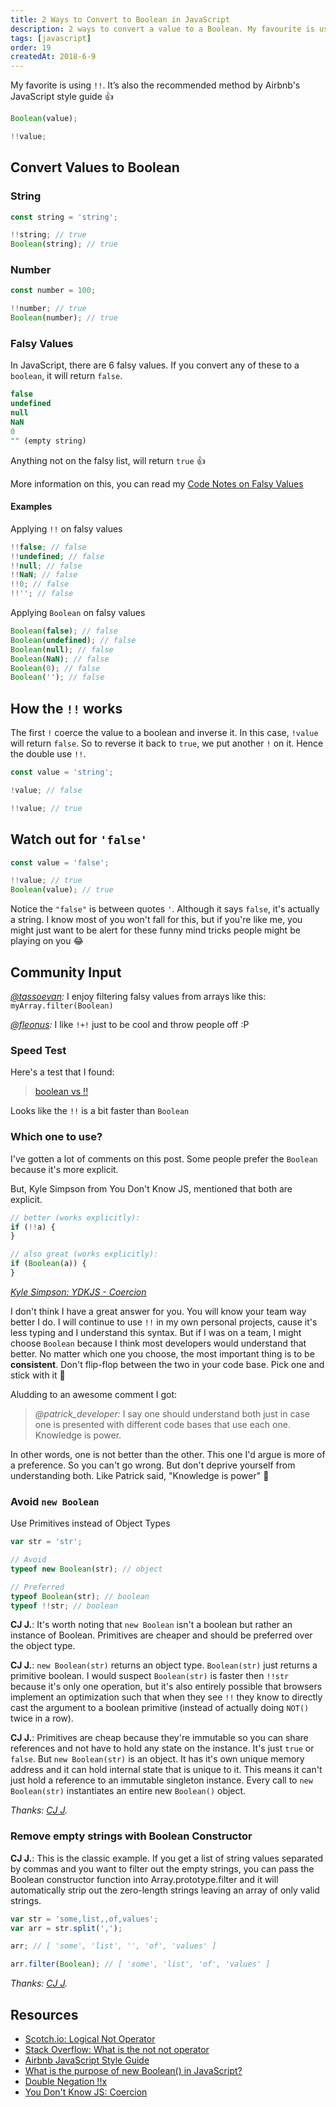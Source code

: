 ```yaml
---
title: 2 Ways to Convert to Boolean in JavaScript
description: 2 ways to convert a value to a Boolean. My favourite is using "!!". It’s also the recommended method by Airbnb’s style guide...
tags: [javascript]
order: 19
createdAt: 2018-6-9
---
```


My favorite is using `!!`. It’s also the recommended method by Airbnb's JavaScript style guide 👍

```javascript
Boolean(value);

!!value;
```

## Convert Values to Boolean

### String

```javascript
const string = 'string';

!!string; // true
Boolean(string); // true
```

### Number

```javascript
const number = 100;

!!number; // true
Boolean(number); // true
```

### Falsy Values

In JavaScript, there are 6 falsy values. If you convert any of these to a `boolean`, it will return `false`.

```javascript
false
undefined
null
NaN
0
"" (empty string)
```

Anything not on the falsy list, will return `true` 👍

More information on this, you can read my [Code Notes on Falsy Values](https://www.samanthaming.com/tidbits/25-js-essentials-falsy-values/)

#### Examples

Applying `!!` on falsy values

```javascript
!!false; // false
!!undefined; // false
!!null; // false
!!NaN; // false
!!0; // false
!!''; // false
```

Applying `Boolean` on falsy values

```javascript
Boolean(false); // false
Boolean(undefined); // false
Boolean(null); // false
Boolean(NaN); // false
Boolean(0); // false
Boolean(''); // false
```

## How the `!!` works

The first `!` coerce the value to a boolean and inverse it. In this case, `!value` will return `false`. So to reverse it back to `true`, we put another `!` on it. Hence the double use `!!`.

```javascript
const value = 'string';

!value; // false

!!value; // true
```

## Watch out for `'false'`

```javascript
const value = 'false';

!!value; // true
Boolean(value); // true
```

Notice the `"false"` is between quotes `'`. Although it says `false`, it's actually a string. I know most of you won't fall for this, but if you're like me, you might just want to be alert for these funny mind tricks people might be playing on you 😂

## Community Input

_[@tassoevan](https://twitter.com/tassoevan/status/1228769515586117634?s=20):_ I enjoy filtering falsy values from arrays like this: `myArray.filter(Boolean)`

_[@fleonus](https://twitter.com/fleonus/status/1228956738595876864?s=20):_ I like `!+!` just to be cool and throw people off :P

### Speed Test

Here's a test that I found:

> [boolean vs !!](https://jsperf.com/bool-not-not)

Looks like the `!!` is a bit faster than `Boolean`

### Which one to use?

I've gotten a lot of comments on this post. Some people prefer the `Boolean` because it's more explicit.

But, Kyle Simpson from You Don't Know JS, mentioned that both are explicit.

```javascript
// better (works explicitly):
if (!!a) {
}

// also great (works explicitly):
if (Boolean(a)) {
}
```

_[Kyle Simpson: YDKJS - Coercion](https://www.oreilly.com/library/view/you-dont-know/9781491905159/ch04.html)_

I don't think I have a great answer for you. You will know your team way better I do. I will continue to use `!!` in my own personal projects, cause it's less typing and I understand this syntax. But if I was on a team, I might choose `Boolean` because I think most developers would understand that better. No matter which one you choose, the most important thing is to be **consistent**. Don't flip-flop between the two in your code base. Pick one and stick with it 💪

Aludding to an awesome comment I got:

> _@patrick_developer:_ I say one should understand both just in case one is presented with different code bases that use each one. Knowledge is power.

In other words, one is not better than the other. This one I'd argue is more of a preference. So you can't go wrong. But don't deprive yourself from understanding both. Like Patrick said, "Knowledge is power" 💪

### Avoid `new Boolean`

Use Primitives instead of Object Types

```javascript
var str = 'str';

// Avoid
typeof new Boolean(str); // object

// Preferred
typeof Boolean(str); // boolean
typeof !!str; // boolean
```

**CJ J.**: It's worth noting that `new Boolean` isn't a boolean but rather an instance of Boolean. Primitives are cheaper and should be preferred over the object type.

**CJ J.**: `new Boolean(str)` returns an object type. `Boolean(str)` just returns a primitive boolean. I would suspect `Boolean(str)` is faster then `!!str` because it's only one operation, but it's also entirely possible that browsers implement an optimization such that when they see `!!` they know to directly cast the argument to a boolean primitive (instead of actually doing `NOT()` twice in a row).

**CJ J.**: Primitives are cheap because they're immutable so you can share references and not have to hold any state on the instance. It's just `true` or `false`. But `new Boolean(str)` is an object. It has it's own unique memory address and it can hold internal state that is unique to it. This means it can't just hold a reference to an immutable singleton instance. Every call to `new Boolean(str)` instantiates an entire new `Boolean()` object.

_Thanks: [CJ J](https://www.linkedin.com/in/~cj-johnson)._

### Remove empty strings with Boolean Constructor

**CJ J.**: This is the classic example. If you get a list of string values separated by commas and you want to filter out the empty strings, you can pass the Boolean constructor function into Array.prototype.filter and it will automatically strip out the zero-length strings leaving an array of only valid strings.

```javascript
var str = 'some,list,,of,values';
var arr = str.split(',');

arr; // [ 'some', 'list', '', 'of', 'values' ]

arr.filter(Boolean); // [ 'some', 'list', 'of', 'values' ]
```

_Thanks: [CJ J](https://www.linkedin.com/in/~cj-johnson)._

## Resources

- [Scotch.io: Logical Not Operator](https://scotch.io/tutorials/javascript-unary-operators-simple-and-useful#logical-not)
- [Stack Overflow: What is the not not operator](https://stackoverflow.com/questions/784929/what-is-the-not-not-operator-in-javascript)
- [Airbnb JavaScript Style Guide](https://github.com/airbnb/javascript#type-casting--coercion)
- [What is the purpose of new Boolean() in JavaScript?](https://stackoverflow.com/questions/856324/what-is-the-purpose-of-new-boolean-in-javascript)
- [Double Negation !!x](https://riptutorial.com/javascript/example/3047/double-negation----x-)
- [You Don't Know JS: Coercion](https://www.oreilly.com/library/view/you-dont-know/9781491905159/ch04.html)
